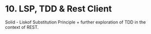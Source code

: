# 10. LSP, TDD & Rest Client

Solid - Liskof Substitution Principle + further exploration of TDD in the context of REST.